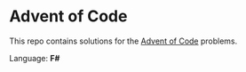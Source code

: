 # Advent of Code 

This repo contains solutions for the [Advent of Code](https://adventofcode.com/) problems.

Language: **F#**

